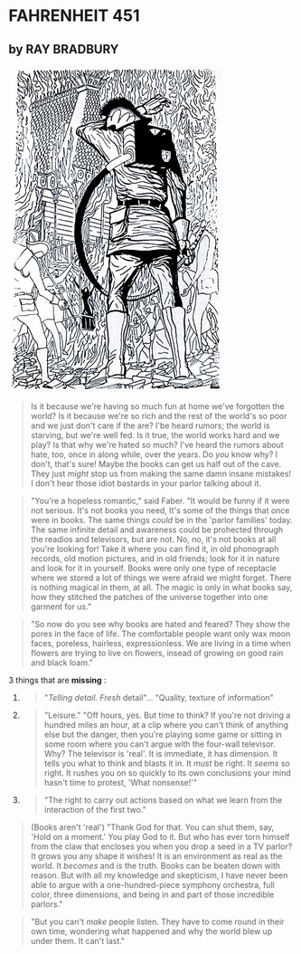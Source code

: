 # FAHRENHEIT 451
## by RAY BRADBURY

![You can't ever have my books](mugnaini_451.jpg)

> Is it because we're having so much fun at home we've forgotten the world? Is it because we're so rich and the rest of the world's so poor and we just don't care if the are? I'be heard rumors; the world is starving, but we're well fed. Is it true, the world works hard and we play? Is that why we're hated so much? I've heard the rumors about hate, too, once in along while, over the years. Do *you* know why? I don't, that's sure! Maybe the books can get us half out of the cave. They just *might* stop us from making the same damn insane mistakes! I don't hear those idiot bastards in your parlor talking about it.

> "You're a hopeless romantic," said Faber. "It would be funny if it were not serious. It's not books you need, It's some of the things that once were in books. The same things *could* be in the 'parlor families' today. The same infinite detail and awareness could be prohected through the readios and televisors, but are not. No, no, it's not books at all you're looking for! Take it where you can find it, in old phonograph records, old motion pictures, and in old friends; look for it in nature and look for it in yourself. Books were only one type of receptacle where we stored a lot of things we were afraid we might forget. There is nothing magical in them, at all. The magic is only in what books say, how they stitched the patches of the universe together into one garment for us."

> "So now do you see why books are hated and feared? They show the pores in the face of life. The comfortable people want only wax moon faces, poreless, hairless, expressionless. We are living in a time when flowers are trying to live on flowers, insead of growing on good rain and black loam."

3 things that are **missing** :
1. > "*Telling detail. Fresh* detail"... "Quality, texture of information"
2. > "Leisure." 
"Off hours, yes. But time to think? If you're not driving a hundred miles an hour, at a clip where you can't think of anything else but the danger, then you're playing some game or sitting in some room where you can't argue with the four-wall televisor. Why? The televisor is 'real'. It is immediate, it has dimension. It tells you what to think and blasts it in. It *must* be right. It *seems* so right. It rushes you on so quickly to its own conclusions your mind hasn't time to protest, 'What nonsense!'"
3. > "The right to carry out actions based on what we learn from the interaction of the first two."

> (Books aren't 'real') "Thank God for that. You can shut them, say, 'Hold on a moment.' You play God to it. But who has ever torn himself from the claw that encloses you when you drop a seed in a TV parlor? It grows you any shape it wishes! It is an environment as real as the world. It *becomes* and *is* the truth. Books can be beaten down with reason. But with all my knowledge and skepticism, I have never been able to argue with a one-hundred-piece symphony orchestra, full color, three dimensions, and being in and part of those incredible parlors."

> "But you can't *make* people listen. They have to come round in their own time, wondering what happened and why the world blew up under them. It can't last."